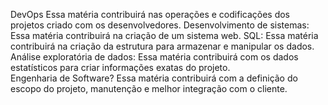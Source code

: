DevOps
Essa matéria contribuirá nas operações e codificações dos projetos criado com os desenvolvedores. 
Desenvolvimento de sistemas: 
Essa matéria contribuirá na criação de um sistema web. 
SQL: Essa matéria contribuirá na criação da estrutura para armazenar e manipular os dados.  
Análise exploratória de dados: 
Essa matéria contribuirá com os dados estatísticos para criar informações exatas do projeto.   
Engenharia de Software? 
Essa matéria contribuirá com a definição do escopo do projeto, manutenção e melhor integração com o cliente.  

